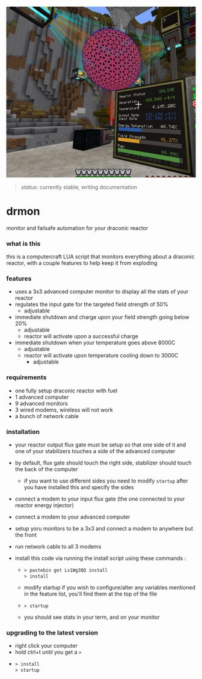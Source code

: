 
![](examples/1.jpg)
> *status*: currently stable, writing documentation


# drmon
monitor and failsafe automation for your draconic reactor

### what is this
this is a computercraft LUA script that monitors everything about a draconic reactor, with a couple features to help keep it from exploding

### features
* uses a 3x3 advanced computer monitor to display all the stats of your reactor
* regulates the input gate for the targeted field strength of 50%
  * adjustable
* immediate shutdown and charge upon your field strength going below 20%
  * adjustable
  * reactor will activate upon a successful charge
* immediate shutdown when your temperature goes above 8000C
  * adjustable
  * reactor will activate upon temperature cooling down to 3000C
    * adjustable

### requirements
* one fully setup draconic reactor with fuel
* 1 advanced computer
* 9 advanced monitors
* 3 wired modems, wireless will not work
* a bunch of network cable

### installation
* your reactor output flux gate must be setup so that one side of it and one of your stabilizers touches a side of the advanced computer
* by default, flux gate should touch the right side, stabilizer should touch the back of the computer
  * if you want to use different sides you need to modify `startup` after you have installed this and specify the sides
* connect a modem to your input flux gate (the one connected to your reactor energy injector)
* connect a modem to your advanced computer
* setup yoru monitors to be a 3x3 and connect a modem to anywhere but the front
* run network cable to all 3 modems
* install this code via running the install script using these commands :

  *
    ```
    > pastebin get Ls1Wg3QQ install
    > install
    ```
  * modify startup if you wish to configure/alter any variables mentioned in the feature list, you'll find them at the top of the file
  * 
    ```
    > startup
    ```
  * you should see stats in your term, and on your monitor

### upgrading to the latest version
  * right click your computer
  * hold ctrl+t until you get a `>`
  * 
    ```
    > install
    > startup
    ```





